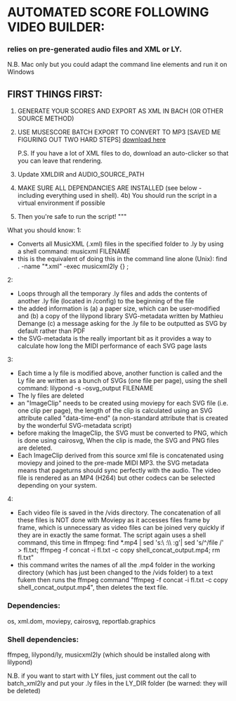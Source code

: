 # AUTOMATED SCORE FOLLOWING VIDEO BUILDER: 
### relies on pre-generated audio files and XML or LY.

N.B. Mac only but you could adapt the command line elements and run it on Windows
 
## FIRST THINGS FIRST:
1) GENERATE YOUR SCORES AND EXPORT AS XML IN BACH (OR OTHER SOURCE METHOD)
2) USE MUSESCORE BATCH EXPORT TO CONVERT TO MP3 [SAVED ME FIGURING OUT TWO HARD STEPS] [download here](https://musescore.org/en/project/batch-convert#:~:text=This%20Plugin%20for%20MuseScore%20will,creates%20PDF%20versions%20of%20all%20%22%20.)

    P.S. If you have a lot of XML files to do, download an auto-clicker so that you can leave that rendering. 
3) Update XMLDIR and AUDIO_SOURCE_PATH
4) MAKE SURE ALL DEPENDANCIES ARE INSTALLED (see below - including everything used in shell). 
4b) You should run the script in a virtual environment if possible
5) Then you're safe to run the script!
"""

What you should know:
1:
- Converts all MusicXML (.xml) files in the specified folder to .ly by using a shell command: musicxml FILENAME
- this is the equivalent of doing this in the command line alone (Unix): find . -name "*.xml" -exec musicxml2ly {} \;

2:
- Loops through all the temporary .ly files and adds the contents of another .ly file (located in /config) to the beginning of the file
- the added information is (a) a paper size, which can be user-modified and (b) a copy of the lilypond library SVG-metadata written by Mathieu Demange (c) a message asking for the .ly file to be outputted as SVG by default rather than PDF
- the SVG-metadata is the really important bit as it provides a way to calculate how long the MIDI performance of each SVG page lasts

3:
- Each time a ly file is modified above, another function is called and the Ly file are written as a bunch of SVGs (one file per page), using the shell command: lilypond  -s -osvg_output FILENAME
- The ly files are deleted
- an "ImageClip" needs to be created using moviepy for each SVG file (i.e. one clip per page), the length of the clip is calculated using an SVG attribute called "data-time-end" (a non-standard attribute that is created by the wonderful SVG-metadata script) 
- before making the ImageClip, the SVG must be converted to PNG, which is done using cairosvg, When the clip is made, the SVG and PNG files are deleted.
- Each ImageClip derived from this source xml file is concatenated using moviepy and joined to the pre-made MIDI MP3. the SVG metadata means that pageturns should sync perfectly with the audio. The video file is rendered as an MP4 (H264) but other codecs can be selected depending on your system.

4:
- Each video file is saved in the /vids directory. The concatenation of all these files is NOT done with Moviepy as it accesses files frame by frame, which is unnecessary as video files can be joined very quickly if they are in exactly the same format. The script again uses a shell command, this time in ffmpeg: find *.mp4 | sed 's:\ :\\\ :g'| sed 's/^/file /' > fl.txt; ffmpeg -f concat -i fl.txt -c copy shell_concat_output.mp4; rm fl.txt"
- this command writes the names of all the .mp4 folder in the working directory (which has just been changed to the /vids folder) to a text fukem then runs the ffmpeg command "ffmpeg -f concat -i fl.txt -c copy shell_concat_output.mp4", then deletes the text file.

### Dependencies: 
os, xml.dom, moviepy, cairosvg, reportlab.graphics
### Shell dependencies: 
ffmpeg, lilypond/ly, musicxml2ly (which should be installed along with lilypond)

N.B. if you want to start with LY files, just comment out the call to batch_xml2ly and put your .ly files in the LY_DIR folder (be warned: they will be deleted)